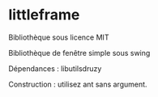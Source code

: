# littleframe

Bibliothèque sous licence MIT

Bibliothèque de fenêtre simple sous swing

Dépendances : libutilsdruzy

Construction : utilisez ant sans argument.
